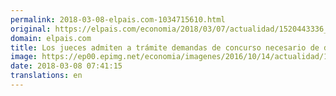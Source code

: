 ```yaml
---
permalink: 2018-03-08-elpais.com-1034715610.html
original: https://elpais.com/economia/2018/03/07/actualidad/1520443336_706362.html#?ref=rss&format=simple&link=link
domain: elpais.com
title: Los jueces admiten a trámite demandas de concurso necesario de dos filiales de Abengoa
image: https://ep00.epimg.net/economia/imagenes/2016/10/14/actualidad/1476452587_763465_1476456424_rrss_normal.jpg
date: 2018-03-08 07:41:15
translations: en
---
```


